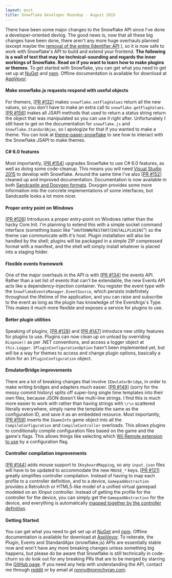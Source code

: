 ```yaml
---
layout: post
title: Snowflake Developer Roundup - August 2015
---
```


There have been some major changes to the Snowflake API since I've done a developer-oriented devlog. The good news is, now that all these big changes have been done, there aren't any more huge overhauls planned (except maybe the [removal of the entire IIdentifier API](https://github.com/SnowflakePowered/snowflake/issues/142) ), so it is now safe to work with Snowflake's API to build and extend your frontend. **The following is a wall of text that may be technical-sounding and regards the inner workings of Snowflake. Read on if you want to learn how to make plugins or themes**. To get started with Snowflake,
you can get what you need to get set up at [NuGet](http://www.nuget.org/packages/Snowflake) and [npm](https://www.npmjs.com/package/snowflake.js). Offline documentation is available for download at [AppVeyor](https://ci.appveyor.com/project/RonnChyran/snowflake/build/artifacts).

#### Make snowflake.js requests respond with useful objects
For themers, [[PR #132](https://github.com/SnowflakePowered/snowflake/pull/132)] makes `snowflake.setFlagValues` return all the new values, so you don't have to make an extra call to `snowflake.getFlagValues`. [[PR #156](https://github.com/SnowflakePowered/snowflake/pull/156)] makes all JSAPI methods that used to return a status string return the object that was manipulated so you can use it right after. Unfortunately I still have to get on the documentation for `snowflake.js` and `Snowflake.StandardAjax`, so I apologize for that if you wanted to make a theme. You can look at [theme-paper-snowflake](https://github.com/SnowflakePowered/theme-paper-snowflake) to see how to interact with the Snowflake JSAPI to make themes.

#### C# 6.0 features
Most importantly, [[PR #154](https://github.com/SnowflakePowered/snowflake/pull/154)] upgrades Snowflake to use C# 6.0 features, as well as doing some code-cleanup. This means you will need [Visual Studio 2015](https://www.visualstudio.com/en-us/downloads/download-visual-studio-vs.aspx) to develop with Snowflake. Around the same time I've also [[PR #152](https://github.com/SnowflakePowered/snowflake/pull/152)] cleaned up and improved documentation. Documentation is now available in both [Sandcastle and Doxygen formats](https://ci.appveyor.com/project/RonnChyran/snowflake/build/artifacts). Doxygen provides some more information into the concrete implementations of some interfaces, but Sandcastle looks a lot more nicer.

#### Proper entry point on Windows
[[PR #126](https://github.com/SnowflakePowered/snowflake/pull/126)] Introduces a proper entry-point on Windows rather than the hacky Core.Init. I'm planning to extend this with a simple socket command interface (something basic like "`SHUTDOWN`/`RESTART`/`INSTALLPLUGINS`") so the theme can communicate with it's host. Plugin installation will also be handled by the shell; plugins will be packaged in a simple ZIP compressed format with a manifest, and the shell will simply install whatever is placed into a staging folder.

#### Flexible events framework
One of the major overhauls in the API is with [[PR #134](https://github.com/SnowflakePowered/snowflake/pull/134)] the events API. Rather than a set list of events that can't be extendable, the new Events API acts like a dependency-injection container. You register the event type with the `SnowflakeEventsManager.EventSource`, which persists indefinitely throughout the lifetime of the application, and you can raise and subscribe to the event as long as the plugin has knowledge of the EventArgs's Type. This makes it much more flexible and exposes a service for plugins to use.

#### Better plugin utilities
Speaking of plugins, [[PR #128](https://github.com/SnowflakePowered/snowflake/pull/128)] and [[PR #147](https://github.com/SnowflakePowered/snowflake/pull/147)] introduce new utility features for plugins to use. Plugins can now clean up on unload by overriding `Dispose()` as per .NET conventions, and access a logger object at `this.Logger`. `IPluginConfigurationOption` hasn't been implemented yet, but will be a way for themes to access and change plugin options, basically a shim for an `IPluginConfiguration` object.

#### EmulatorBridge improvements
There are a lot of breaking changes that involve `IEmulatorBridge`, in order to make writing bridges and adapters much easier. [[PR #149](https://github.com/SnowflakePowered/snowflake/pull/149)] (sorry for the messy commit history) splits off super-long single time templates into their own files, because JSON doesn't like multi-line strings. I find this is much more easier to work with rather than having strings with `\r\n` scattered literally everywhere, simply name the template the same as the configuration ID, and save it as an embedded resource. Most importantly, [[PR #159](https://github.com/SnowflakePowered/snowflake/pull/159)] inserts the `IGameInfo` game object into all the `CompileConfiguration` and `CompileController` overloads. This allows plugins to conditionally compile configuration files based on the game and the game's flags. This allows things like selecting which [Wii Remote extension to use](https://github.com/SnowflakePowered/emulator-DolphinBridge/blob/master/DolphinBridge.Stable.Five/resource/flags.json#L3) by a configuration flag.

#### Controller compilation improvements
 [[PR #144](https://github.com/SnowflakePowered/snowflake/pull/144)] adds mouse support to `IKeyboardMapping`, so any `input.json` files will have to be updated to accommodate the new `MOUSE_*` keys. [[PR #121](https://github.com/SnowflakePowered/snowflake/pull/121)] greatly simplifies controller compilation. Instead of having to map each profile to a controller definition, and to a device, `GamepadAbstraction` provides a RetroArch or HTML5-like model of a unified virtual gamepad modeled on an XInput controller. Instead of getting the profile for the controller for the device, you can simply get the `GamepadAbstraction` for the device, and everything is automatically [mapped together by the controller definition](https://github.com/SnowflakePowered/snowflake-controllers).

#### Getting Started
You can get what you need to get set up at [NuGet](http://www.nuget.org/packages/Snowflake) and [npm](https://www.npmjs.com/package/snowflake.js). Offline documentation is available for download at [AppVeyor](https://ci.appveyor.com/project/RonnChyran/snowflake/build/artifacts). To reiterate, the Plugin, Events and StandardAjax (snowflake.js) APIs are essentially stable now and won't have any more breaking changes  unless something big happens, but please do be aware that Snowflake is still technically in code-churn so do look out for any breaking PRs that are to be merged by starring the [GitHub page](https://github.com/SnowflakePowered/snowflake). If you need any help with understanding the API, contact me through [reddit](reddit.com/u/ron975) or by email at [ronny@ronnchyran.com](mailto:ronny@ronnchyran.com).
